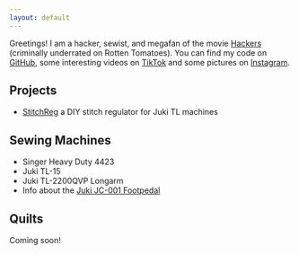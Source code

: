 ```yaml
---
layout: default
---
```


Greetings! I am a hacker, sewist, and megafan of the movie [Hackers](https://www.rottentomatoes.com/m/hackers) (criminally underrated on Rotten Tomatoes). You can find my code on [GitHub](https://github.com/stitchtheplanet), some interesting videos on [TikTok](tiktok.com/@stitchtheplanet) and some pictures on [Instagram](https://www.instagram.com/stitchtheplanet/).

## Projects

- [StitchReg](./stitchreg) a DIY stitch regulator for Juki TL machines


## Sewing Machines

- Singer Heavy Duty 4423
- Juki TL-15
- Juki TL-2200QVP Longarm
- Info about the [Juki JC-001 Footpedal](./juki/jc-001-footpedal.html)

## Quilts

Coming soon!
